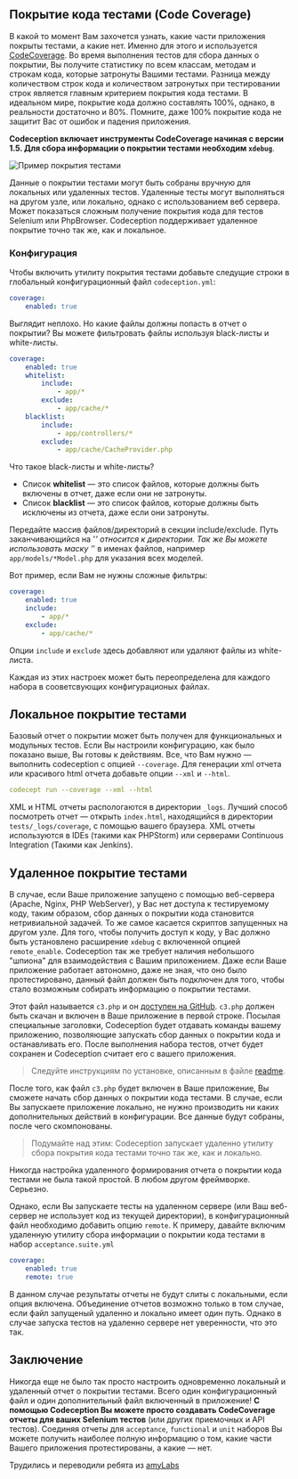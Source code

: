 ## Покрытие кода тестами (Code Coverage)

В какой то момент Вам захочется узнать, какие части приложения покрыты тестами, а какие нет.
Именно для этого и используется [CodeCoverage](http://en.wikipedia.org/wiki/Code_coverage). Во время выполнения тестов для сбора данных о покрытии, Вы получите статистику по всем классам, методам и строкам кода, которые затронуты Вашими тестами.
Разница между количеством строк кода и количеством затронутых при тестировании строк является главным критерием покрытия кода тестами. В идеальном мире, покрытие кода должно составлять 100%, однако, в реальности достаточно и 80%. Помните, даже 100% покрытие кода не защитит Вас от ошибок и падения приложения.

**Codeception включает инструменты CodeCoverage начиная с версии 1.5. Для сбора информации о покрытии тестами необходим `xdebug`**.

![Пример покрытия тестами](http://codeception.com/images/coverage.png)

Данные о покрытии тестами могут быть собраны вручную для локальных или удаленных тестов. Удаленные тесты могут выполняться на другом узле,
или локально, однако с использованием веб сервера. Может показаться сложным получение покрытия кода для тестов Selenium или PhpBrowser. Codeception
поддерживает удаленное покрытие точно так же, как и локальное.

### Конфигурация

Чтобы включить утилиту покрытия тестами добавьте следущие строки в глобальный конфигурационный файл `codeception.yml`:

``` yaml
coverage:
    enabled: true
```

Выглядит неплохо. Но какие файлы должны попасть в отчет о покрытии? Вы можете фильтровать файлы используя black-листы и white-листы.

``` yaml
coverage:
    enabled: true
    whitelist:
        include:
            - app/*
        exclude:
            - app/cache/*
    blacklist:
        include:
            - app/controllers/*
        exclude:
            - app/cache/CacheProvider.php

```
Что такое black-листы и white-листы?

* Список **whitelist** — это список файлов, которые должны быть включены в отчет, даже если они не затронуты.
* Список **blacklist** — это список файлов, которые должны быть исключены из отчета, даже если они затронуты.

Передайте массив файлов/директорий в секции include/exclude. Путь заканчивающийся на '*' относится к директории.
Так же Вы можете использовать маску '*' в именах файлов, например `app/models/*Model.php` для указания всех моделей.

Вот пример, если Вам не нужны сложные фильтры:

``` yaml
coverage:
    enabled: true
    include:
        - app/*
    exclude:
        - app/cache/*
```

Опции `include` и `exclude` здесь добавляют или удаляют файлы из white-листа.

Каждая из этих настроек может быть переопределена для каждого набора в сооветсвующих конфигурационых файлах.

## Локальное покрытие тестами

Базовый отчет о покрытии может быть получен для функциональных и модульных тестов.
Если Вы настроили конфигурацию, как было показано выше, Вы готовы к действиям.
Все, что Вам нужно — выполнить codeception с опцией `--coverage`.
Для генерации xml отчета или красивого html отчета добавьте опции `--xml` и `--html`.

``` yaml
codecept run --coverage --xml --html
```

XML и HTML отчеты распологаются в директории `_logs`. Лучший способ посмотреть отчет — открыть `index.html`, находящийся в директории `tests/_logs/coverage`, с помощью вашего браузера.
XML отчеты используются в IDEs (такими как PHPStorm) или серверами Continuous Integration (Такими как Jenkins).

## Удаленное покрытие тестами

В случае, если Ваше приложение запущено с помощью веб-сервера (Apache, Nginx, PHP WebServer), у Вас нет доступа к тестируемому коду, 
таким образом, сбор данных о покрытии кода становится нетривиальной задачей. То же самое касается скриптов запущенных на другом узле.
Для того, чтобы получить доступ к коду, у Вас должно быть установлено расширение `xdebug` с включенной опцией `remote_enable`.
Codeception так же требует наличия небольшого "шпиона" для взаимодействия с Вашим приложением.
Даже если Ваше приложение работает автономно, даже не зная, что оно было протестировано, данный файл должен быть подключен для того, чтобы стало возможным собирать информацию о покрытии тестами.

Этот файл называется `c3.php` и он [доступен на GitHub](https://github.com/Codeception/c3).
`c3.php` должен быть скачан и включен в Ваше приложение в первой строке.
Посылая специальные заголовки, Codeception будет отдавать команды вашему приложению, позволяющие запускать сбор данных о покрытии кода и останавливать его.
После выполнения набора тестов, отчет будет сохранен и Codeception считает его с вашего приложения.

>Следуйте инструкциям по установке, описанным в файле [readme](https://github.com/Codeception/c3).

После того, как файл `c3.php` будет включен в Ваше приложение, Вы сможете начать сбор данных о покрытии кода тестами.
В случае, если Вы запускаете приложение локально, не нужно производить ни каких дополнительных действий в конфигурации.
Все данные будут собраны, после чего скомпонованы.

>Подумайте над этим: Codeception запускает удаленно утилиту сбора покрытия кода тестами точно так же, как и локально.

Никогда настройка удаленного формирования отчета о покрытии кода тестами не была такой простой. В любом другом фреймворке. Серьезно.

Однако, если Вы запускаете тесты на удаленном сервере (или Ваш веб-сервер не использует код из текущей директории), в конфигурационный файл необходимо добавить опцию `remote`.
К примеру, давайте включим удаленную утилиту сбора информации о покрытии кода тестами в набор `acceptance.suite.yml`

``` yaml
coverage:
    enabled: true
    remote: true
```

В данном случае результаты отчеты не будут слиты с локальными, если опция включена.
Объединение отчетов возможно только в том случае, если файл запущеный удаленно и локально имеет один путь.
Однако в случае запуска тестов на удаленно сервере нет уверенности, что это так.

## Заключение

Никогда еще не было так просто настроить одновременно локальный и удаленный отчет о покрытии тестами. Всего один конфигурационный файл и один дополнительный файл включенный в приложение!
**С помощью Codeception Вы можете просто создавать CodeCoverage отчеты для ваших Selenium тестов** (или других приемочных и API тестов). Соединяя отчеты для  `acceptance`, `functional` и `unit` наборов Вы можете получить наиболее полную информацию о том, какие части Вашего приложения протестированы, а какие — нет.

Трудились и переводили ребята из [amyLabs](http://amylabs.ru/)